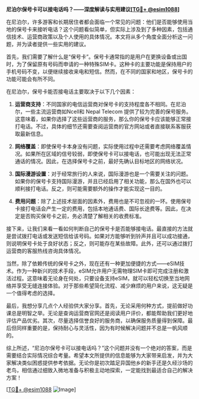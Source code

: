 **尼泊尔保号卡可以接电话吗？——深度解读与实用建议[[TG💪+ @esim1088](https://t.me/s/esim1088)]**

在尼泊尔，许多游客和长期居住者都会面临一个常见的问题：他们是否能够使用当地的保号卡来接听电话？这个问题看似简单，但实际上涉及到了多种因素，包括通信技术、运营商政策以及个人使用的具体情况。本文将从多个角度全面分析这一问题，并为读者提供一些实用的建议。

首先，我们需要了解什么是“保号卡”。保号卡通常指的是用户在更换设备或出国时，为了保留原有号码而申请的一种特殊SIM卡。这种卡的主要功能是保持用户的手机号码不变，以便继续接收来电和短信。然而，在不同的国家和地区，保号卡的功能可能会有所不同。

在尼泊尔，保号卡能否接电话主要取决于以下几个因素：

1. **运营商支持**：不同国家的电信运营商对保号卡的支持程度各不相同。在尼泊尔，一些主流运营商如Ncell和 Nepal Telecom 提供了较为完善的保号服务。这意味着，如果你选择了这些运营商的服务，那么你的保号卡应该能够正常接打电话。不过，具体的细节还需要查阅运营商的官方网站或者直接联系客服获取最新信息。

2. **网络覆盖**：即使保号卡本身没有问题，实际使用过程中还需要考虑网络覆盖情况。如果所在区域的信号较弱，即使保号卡可以接电话，也可能出现无法正常通话的情况。因此，在选择保号卡之前，最好先确认目标地区的网络状况。

3. **国际漫游设置**：对于经常旅行的人来说，国际漫游也是一个需要关注的问题。如果你的保号卡支持国际漫游，并且已经启用了相关功能，那么在国外也可以顺利接打电话。反之，则可能需要额外的操作才能实现这一目的。

4. **费用问题**：除了上述技术层面的因素外，费用也是不可忽视的一环。使用保号卡接打电话会产生一定的费用，包括本地通话费、国际长途费等。因此，在决定是否购买保号卡之前，务必清楚了解相关的收费标准。

接下来，让我们来看一看如何判断自己的保号卡是否能够接电话。最直接的方法就是尝试拨打电话或发送短信给该号码。如果对方能够听到铃声并且可以成功接通，则说明保号卡处于良好状态；反之，则可能存在某些故障。此外，还可以通过拨打运营商的客服热线咨询具体情况。

当然，除了依赖传统的保号卡之外，现在还有一种更加便捷的方式——eSIM技术。作为一种新兴的技术手段，eSIM允许用户无需物理SIM卡即可完成注册和激活过程。这意味着无论身在何处，只要设备支持eSIM，就可以轻松切换至当地网络并享受无缝连接体验。对于那些希望简化流程、减少麻烦的用户来说，这无疑是一个值得考虑的选择。

最后，我想分享几点个人经验供大家分享。首先，无论采用何种方式，提前做好功课总是明智之举。无论是查询运营商官网还是阅读用户评价，都能帮助我们更好地评估产品优劣。其次，尽量选择信誉良好的服务商，以确保服务质量得到保障。最后但同样重要的是，保持耐心与灵活性，因为有时候解决问题并不总是一帆风顺的。

综上所述，“尼泊尔保号卡可以接电话吗？”这个问题并没有一个绝对的答案，而是需要结合实际情况综合考量。希望本文所提供的信息能够为大家带来启发，并为大家解决类似困惑提供参考依据。无论你是初次踏足异国他乡的新手还是久经沙场的老鸟，相信通过细致入微地准备与积极主动地探索，一定能找到最适合自己的解决方案！

[[TG💪+ @esim1088](https://t.me/s/esim1088) ![Image](https://i.postimg.cc/4NQfJmqS/Snipaste-2025-05-13-00-14-12.png)]